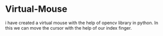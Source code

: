 # Virtual-Mouse
i have created a virtual mouse with the help of opencv library in python. In this we can move the cursor with the help of our index finger.
